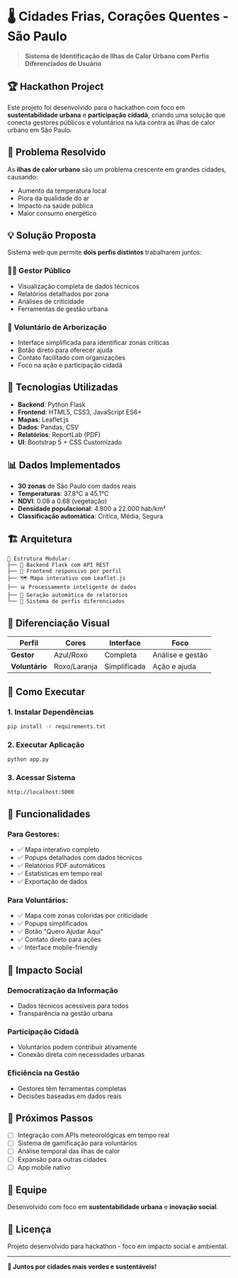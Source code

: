 # 🌡️ Cidades Frias, Corações Quentes - São Paulo

> **Sistema de Identificação de Ilhas de Calor Urbano com Perfis Diferenciados de Usuário**

## 🏆 Hackathon Project

Este projeto foi desenvolvido para o hackathon com foco em **sustentabilidade urbana** e **participação cidadã**, criando uma solução que conecta gestores públicos e voluntários na luta contra as ilhas de calor urbano em São Paulo.

## 🎯 Problema Resolvido

As **ilhas de calor urbano** são um problema crescente em grandes cidades, causando:
- Aumento da temperatura local
- Piora da qualidade do ar
- Impacto na saúde pública
- Maior consumo energético

## 💡 Solução Proposta

Sistema web que permite **dois perfis distintos** trabalharem juntos:

### 👨‍💼 **Gestor Público**
- Visualização completa de dados técnicos
- Relatórios detalhados por zona
- Análises de criticidade
- Ferramentas de gestão urbana

### 🌳 **Voluntário de Arborização**
- Interface simplificada para identificar zonas críticas
- Botão direto para oferecer ajuda
- Contato facilitado com organizações
- Foco na ação e participação cidadã

## 🚀 Tecnologias Utilizadas

- **Backend**: Python Flask
- **Frontend**: HTML5, CSS3, JavaScript ES6+
- **Mapas**: Leaflet.js
- **Dados**: Pandas, CSV
- **Relatórios**: ReportLab (PDF)
- **UI**: Bootstrap 5 + CSS Customizado

## 📊 Dados Implementados

- **30 zonas** de São Paulo com dados reais
- **Temperaturas**: 37.8°C a 45.1°C
- **NDVI**: 0.08 a 0.68 (vegetação)
- **Densidade populacional**: 4.800 a 22.000 hab/km²
- **Classificação automática**: Crítica, Média, Segura

## 🏗️ Arquitetura

```
📁 Estrutura Modular:
├── 🐍 Backend Flask com API REST
├── 🎨 Frontend responsivo por perfil
├── 🗺️ Mapa interativo com Leaflet.js
├── 📊 Processamento inteligente de dados
├── 📄 Geração automática de relatórios
└── 👥 Sistema de perfis diferenciados
```

## 🎨 Diferenciação Visual

| Perfil | Cores | Interface | Foco |
|--------|-------|-----------|------|
| **Gestor** | Azul/Roxo | Completa | Análise e gestão |
| **Voluntário** | Roxo/Laranja | Simplificada | Ação e ajuda |

## 🚀 Como Executar

### 1. Instalar Dependências
```bash
pip install -r requirements.txt
```

### 2. Executar Aplicação
```bash
python app.py
```

### 3. Acessar Sistema
```
http://localhost:5000
```

## 📱 Funcionalidades

### Para Gestores:
- ✅ Mapa interativo completo
- ✅ Popups detalhados com dados técnicos
- ✅ Relatórios PDF automáticos
- ✅ Estatísticas em tempo real
- ✅ Exportação de dados

### Para Voluntários:
- ✅ Mapa com zonas coloridas por criticidade
- ✅ Popups simplificados
- ✅ Botão "Quero Ajudar Aqui"
- ✅ Contato direto para ações
- ✅ Interface mobile-friendly

## 🎯 Impacto Social

### **Democratização da Informação**
- Dados técnicos acessíveis para todos
- Transparência na gestão urbana

### **Participação Cidadã**
- Voluntários podem contribuir ativamente
- Conexão direta com necessidades urbanas

### **Eficiência na Gestão**
- Gestores têm ferramentas completas
- Decisões baseadas em dados reais

## 🔮 Próximos Passos

- [ ] Integração com APIs meteorológicas em tempo real
- [ ] Sistema de gamificação para voluntários
- [ ] Análise temporal das ilhas de calor
- [ ] Expansão para outras cidades
- [ ] App mobile nativo

## 👥 Equipe

Desenvolvido com foco em **sustentabilidade urbana** e **inovação social**.

## 📄 Licença

Projeto desenvolvido para hackathon - foco em impacto social e ambiental.

---

**🌱 Juntos por cidades mais verdes e sustentáveis!**
